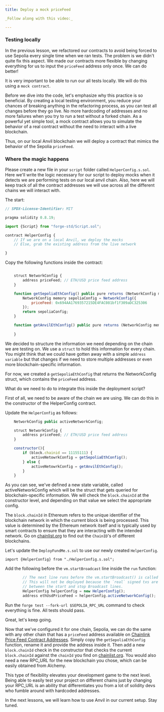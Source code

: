 ```yaml
---
title: Deploy a mock priceFeed

_Follow along with this video:_

---
```


### Testing locally

In the previous lesson, we refactored our contracts to avoid being forced to use Sepolia every single time when we ran tests. The problem is we didn't quite fix this aspect. We made our contracts more flexible by changing everything for us to input the `priceFeed` address only once. We can do better!

It is very important to be able to run our all tests locally. We will do this using a `mock contract`.

Before we dive into the code, let's emphasize why this practice is so beneficial. By creating a local testing environment, you reduce your chances of breaking anything in the refactoring process, as you can test all changes before they go live. No more hardcoding of addresses and no more failures when you try to run a test without a forked chain. As a powerful yet simple tool, a mock contract allows you to simulate the behavior of a real contract without the need to interact with a live blockchain.

Thus, on our local Anvil blockchain we will deploy a contract that mimics the behavior of the Sepolia `priceFeed`.

### Where the magic happens

Please create a new file in your `script` folder called `HelperConfig.s.sol`. Here we'll write the logic necessary for our script to deploy mocks when it detects we are performing tests on our local anvil chain. Also, here we will keep track of all the contract addresses we will use across all the different chains we will interact with.

The start:

```javascript
// SPDX-License-Identifier: MIT

pragma solidity 0.8.19;

import {Script} from "forge-std/Script.sol";

contract HelperConfig {
    // If we are on a local Anvil, we deploy the mocks
    // Else, grab the existing address from the live network

}
```

Copy the following functions inside the contract:

```javascript

    struct NetworkConfig {
        address priceFeed; // ETH/USD price feed address
    }

    function getSepoliaEthConfig() public pure returns (NetworkConfig memory){
        NetworkConfig memory sepoliaConfig = NetworkConfig({
            priceFeed: 0x694AA1769357215DE4FAC081bf1f309aDC325306
        });
        return sepoliaConfig;
    }

    function getAnvilEthConfig() public pure returns (NetworkConfig memory){
        
    }
```

We decided to structure the information we need depending on the chain we are testing on. We use a `struct` to hold this information for every chain. You might think that we could have gotten away with a simple `address variable` but that changes if we need to store multiple addresses or even more blockchain-specific information.

For now, we created a `getSepoliaEthConfig` that returns the NetworkConfig struct, which contains the `priceFeed` address.

What do we need to do to integrate this inside the deployment script?

First of all, we need to be aware of the chain we are using. We can do this in the constructor of the HelperConfig contract.

Update the `HelperConfig` as follows:

```javascript
    NetworkConfig public activeNetworkConfig;

    struct NetworkConfig {
        address priceFeed; // ETH/USD price feed address
    }

    constructor(){
        if (block.chainid == 11155111) {
            activeNetowrkConfig = getSepoliaEthConfig();
        } else {
            activeNetowrkConfig = getAnvilEthConfig();
        }
    }
```

As you can see, we've defined a new state variable, called activeNetworkConfig which will be the struct that gets queried for blockchain-specific information. We will check the `block.chainId` at the constructor level, and depending on that value we select the appropriate config.

The `block.chainId` in Ethereum refers to the unique identifier of the blockchain network in which the current block is being processed. This value is determined by the Ethereum network itself and is typically used by smart contracts to ensure that they are interacting with the intended network. Go on [chainlist.org](https://chainlist.org/) to find out the `ChainID`'s of different blockchains.

Let's update the `DeployFundMe.s.sol` to use our newly created `HelperConfig`.

`import {HelperConfig} from "./HelperConfig.s.sol";`

Add the following before the `vm.startBroadcast` line inside the `run` function:

```javascript
        // The next line runs before the vm.startBroadcast() is called
        // This will not be deployed because the `real` signed txs are happening
        // between the start and stop Broadcast lines.
        HelperConfig helperConfig = new HelperConfig();
        address ethUsdPriceFeed = helperConfig.activeNetworkConfig();

```

Run the `forge test --fork-url $SEPOLIA_RPC_URL` command to check everything is fine. All tests should pass.

Great, let's keep going.

Now that we've configured it for one chain, Sepolia, we can do the same with any other chain that has a `priceFeed` address available on [Chainlink Price Feed Contract Addresses](https://docs.chain.link/data-feeds/price-feeds/addresses?network=ethereum&page=1#overview). Simply copy the `getSepoliaEthConfig` function, rename it and provide the address inside it. Then add a new `block.chainId` check in the constructor that checks the current `block.chainId` against the `chainId` you find on [chainlist.org](https://chainlist.org/). You would also need a new RPC_URL for the new blockchain you chose, which can be easily obtained from Alchemy.

This type of flexibility elevates your development game to the next level. Being able to easily test your project on different chains just by changing your RPC_URL is an ability that differentiates you from a lot of solidity devs who fumble around with hardcoded addresses.

In the next lessons, we will learn how to use Anvil in our current setup. Stay tuned.